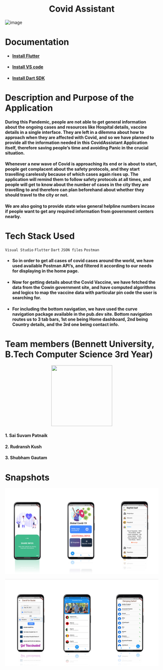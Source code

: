 <h1 align="center">Covid Assistant</h1>


![image](https://user-images.githubusercontent.com/56691960/134782892-5231bb0b-93c2-44ae-8fd9-6f1b6a5b1d53.png)
# Documentation
* #### [Install Flutter](https://flutter.dev/docs/get-started/install)

* #### [Install VS code](https://code.visualstudio.com/download)

* #### [Install Dart SDK](https://dart.dev/get-dart)

# Description and Purpose of the Application 

#### During this Pandemic, people are not able to get general information about the ongoing cases and resources like Hospital details, vaccine details in a single interface. They are left in a dilemma about how to approach when they are affected with Covid, and so we have planned to provide all the information needed in this CovidAssistant Application itself, therefore saving people’s time and avoiding Panic in the crucial situation.


#### Whenever a new wave of Covid is approaching its end or is about to start, people get complacent about the safety protocols, and they start travelling carelessly because of which cases again rises up. The application will remind them to follow safety protocols at all times, and people will get to know about the number of cases in the city they are travelling to and therefore can plan beforehand about whether they should travel to the city or not.


#### We are also going to provide state wise general helpline numbers incase if people want to get any required information from government centers nearby.


# Tech Stack Used

`Visual Studio` `Flutter` `Dart` `JSON files` `Postman`

* #### So in order to get all cases of covid cases around the world, we have used available Postman API’s, and filtered it according to our needs for displaying in the home page.


* #### Now for getting details about the Covid Vaccine, we have fetched the data from the Cowin government site, and have computed algorithms and logics to map the vaccine data with particular pin code the user is searching for.


* #### For including the bottom navigation, we have used the curve navigation package available in the pub.dev site. Bottom navigation routes us to 3 tab bars, 1st one being Home dashboard, 2nd being Country details, and the 3rd one being contact info.

# Team members (Bennett University, B.Tech Computer Science 3rd Year) 

<p align="center">
  <img width="200" height="200" src="https://www.bennett.edu.in/wp-content/uploads/2017/11/logoPhoto-1.png">
</p>


#### 1. Sai Suvam Patnaik 
#### 2. Rudransh Kush
#### 3. Shubham Gautam

# Snapshots

![Iamge](https://github.com/rudransh2000/CovidAssistant/blob/main/Snapshots/2.png)


![Image](https://github.com/rudransh2000/CovidAssistant/blob/main/Snapshots/1.png)
